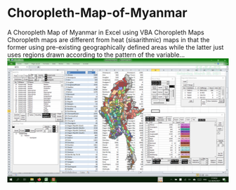 # Choropleth-Map-of-Myanmar
A Choropleth Map of Myanmar in Excel using VBA
Choropleth Maps
Choropleth maps are different from heat (sisarithmic) maps in that the former using pre-existing geographically defined areas while the latter just uses regions drawn according to the pattern of the variable...
![Choropleth Map of Myanmar](images/themapappforgithub.png)
